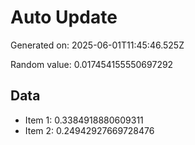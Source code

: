 # Auto Update

Generated on: 2025-06-01T11:45:46.525Z

Random value: 0.017454155550697292

## Data

- Item 1: 0.3384918880609311
- Item 2: 0.24942927669728476
